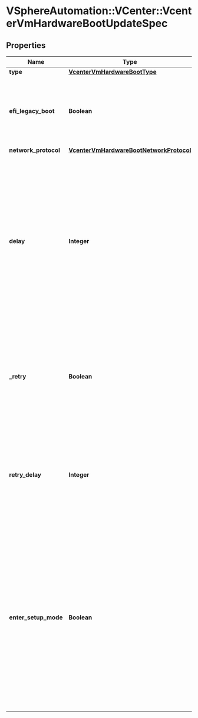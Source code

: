 # VSphereAutomation::VCenter::VcenterVmHardwareBootUpdateSpec

## Properties
Name | Type | Description | Notes
------------ | ------------- | ------------- | -------------
**type** | [**VcenterVmHardwareBootType**](VcenterVmHardwareBootType.md) |  | [optional] 
**efi_legacy_boot** | **Boolean** | Flag indicating whether to use EFI legacy boot mode. If unset, the value is unchanged. | [optional] 
**network_protocol** | [**VcenterVmHardwareBootNetworkProtocol**](VcenterVmHardwareBootNetworkProtocol.md) |  | [optional] 
**delay** | **Integer** | Delay in milliseconds before beginning the firmware boot process when the virtual machine is powered on. This delay may be used to provide a time window for users to connect to the virtual machine console and enter BIOS setup mode. If unset, the value is unchanged. | [optional] 
**_retry** | **Boolean** | Flag indicating whether the virtual machine should automatically retry the boot process after a failure. If unset, the value is unchanged. | [optional] 
**retry_delay** | **Integer** | Delay in milliseconds before retrying the boot process after a failure; applicable only when Boot.Info.retry is true. If unset, the value is unchanged. | [optional] 
**enter_setup_mode** | **Boolean** | Flag indicating whether the firmware boot process should automatically enter setup mode the next time the virtual machine boots. Note that this flag will automatically be reset to false once the virtual machine enters setup mode. If unset, the value is unchanged. | [optional] 


